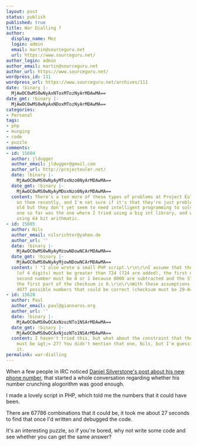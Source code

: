 ```yaml
---
layout: post
status: publish
published: true
title: War Dialling ?
author:
  display_name: Mez
  login: admin
  email: martin@sourceguru.net
  url: https://www.sourceguru.net/
author_login: admin
author_email: martin@sourceguru.net
author_url: https://www.sourceguru.net/
wordpress_id: 111
wordpress_url: https://www.sourceguru.net/archives/111
date: !binary |-
  MjAwOC0wMS0wNyAxNToxMTozNyArMDAwMA==
date_gmt: !binary |-
  MjAwOC0wMS0wNyAxNDoxMTozNyArMDAwMA==
categories:
- Personal
tags:
- php
- munging
- code
- puzzle
comments:
- id: 15604
  author: jldugger
  author_email: jldugger@gmail.com
  author_url: http://projecteuler.net/
  date: !binary |-
    MjAwOC0wMS0wNyAyMToxNzo0NyArMDAwMA==
  date_gmt: !binary |-
    MjAwOC0wMS0wNyAyMDoxNzo0NyArMDAwMA==
  content: There's a ton more of these types of problems at Project Euler. I've started
    on them recently, and I'm not sure if it's that they're just problems 7 years
    old but they don't yet seem to need intelligent programming to solve. The hardest
    one so far was the one where I tried using a big int library, and wound up just
    using 64 bit arithmatic.
- id: 15605
  author: Nils
  author_email: nilsrichter@yahoo.de
  author_url: ''
  date: !binary |-
    MjAwOC0wMS0wNyAyMzowNDowNCArMDAwMA==
  date_gmt: !binary |-
    MjAwOC0wMS0wNyAyMjowNDowNCArMDAwMA==
  content: ! "I also wrote a small PHP script.\r\n\r\nI assume that the second number
    (of 4 digits) must be greater than 724 (724 are added), the first digit of the
    second number must be 0 or 1 because 8000 are subtracted and the STD is 0161 so
    the first part of the checksum is 8.\r\n\r\nWith these assumptions there are only
    4077 possible numbers that could be correct (checksum must be 29-8=21)."
- id: 15620
  author: Paul
  author_email: paul@giannaros.org
  author_url: ''
  date: !binary |-
    MjAwOC0wMS0wOCAxNzozNTo1NSArMDAwMA==
  date_gmt: !binary |-
    MjAwOC0wMS0wOCAxNjozNTo1NSArMDAwMA==
  content: I haven't tried this, but what about the constraint that the first number
    must be &gt;= 27? You didn't mention that one, Nils, but I'm guessing you included
    it.
permalink: war-dialling
---
```

<p>When a few people in IRC noticed <a href="http://blog.digital-scurf.org/life/new-home-phone.html">Daniel Silverstone's post about his new phone number</a>, that started a whole conversation regarding whether his number crunching alogorithm was good enough.</p>
<p>I made a lovely script in PHP, which told me the numbers that it could have been.</p>
<p>There are 67786 combinations that it could be, it took me about 27 seconds to find that once I'd written and debugged the code.</p>
<p>It's an interesting puzzle, so if you're bored, why not write some code and see whether you can get the same answer?</p>

